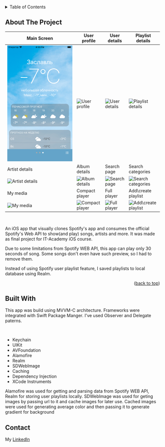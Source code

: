 <a name="readme-top"></a>

<!-- PROJECT LOGO -->
<br />

<!-- TABLE OF CONTENTS -->
<details>
  <summary>Table of Contents</summary>
  <ol>
    <li>
      <a href="#about-the-project">About The Project</a>
      <ul>
        <li><a href="#built-with">Built With</a></li>
      </ul>
    </li>
    <li><a href="#usage">Usage</a></li>
    <li><a href="#roadmap">Roadmap</a></li>
    <li><a href="#contact">Contact</a></li>
    <li><a href="#acknowledgments">Acknowledgments</a></li>
  </ol>
</details>

## About The Project

| Main Screen | User profile | User details | Playlist details |
| --- | --- | --- | --- |
| <img src="Images/MainScreen.png" alt="Main screen"> | <img src="Images/UserProfile.png" alt="User profile"> | <img src="Images/UserDetails.png" alt="User details"> | <img src="Images/PlaylistDetails.png" alt="Playlist details"> |
| Artist details | Album details | Search page | Search categories |
| <img src="Images/ArtistDetails.png" alt="Artist details"> | <img src="Images/AlbumDetails.png" alt="Album details"> | <img src="Images/SearchPage.png" alt="Search page"> | <img src="Images/SearchCategories.png" alt="Search categories"> |
| My media | Compact player | Full player | Add\create playlist |
| <img src="Images/MyMedia.png" alt="My media"> | <img src="Images/CompactPlayer.png" alt="Compact player"> | <img src="Images/FullPlayer.png" alt="Full player"> | <img src="Images/AddToPlaylist.png" alt="Add\create playlist"> |

<br>
<p>An iOS app that visually clones Spotify's app and consumes the official Spotify's Web API to show(and play) songs, artists and more. It was made as final project for IT-Academy iOS course.

Due to some limitations from Spotify WEB API, this app can play only 30 seconds of song. Some songs don't even have such preview, so I had to remove them.

Instead of using Spotify user playlist feature, I saved playlists to local database using Realm.
</p>
<p align="right">(<a href="#readme-top">back to top</a>)</p>

## Built With

<p>This app was build using MVVM-C architecture. Frameworks were integrated with Swift Package Manger. I've used Observer and Delegate paterns.</p>
<br>
<ul>
    <li>Keychain</li>
    <li>UIKit</li>
    <li>AVFoundation</li>
    <li>Alamofire</li>
    <li>Realm</li>
    <li>SDWebImage</li>
    <li>Caching</li>
    <li>Dependency Injection</li>
    <li>XCode Instruments</li>
</ul>

<p>Alamofire was used for getting and parsing data from Spotify WEB API, Realm for storing user playlists locally. SDWebImage was used for geting images by passing url to it and cache images for later use.
Cached images were used for generating average color and then passing it to generate gradient for background</p>

## Contact
My [LinkedIn](https://www.linkedin.com/in/nicktsaruk/)
